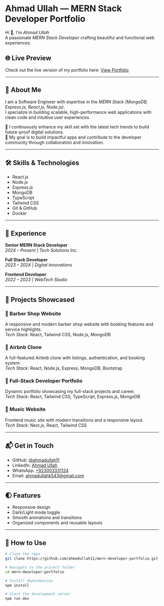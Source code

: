 # Ahmad Ullah — MERN Stack Developer Portfolio

Hi 👋, I'm *Ahmad Ullah*  
A passionate *MERN Stack Developer* crafting beautiful and functional web experiences.

## 🌐 Live Preview

Check out the live version of my portfolio here: [View Portfolio](https://your-live-link.com)

---

## 📌 About Me

I am a Software Engineer with expertise in the *MERN Stack (MongoDB, Express.js, React.js, Node.js)*.  
I specialize in building scalable, high-performance web applications with clean code and intuitive user experiences.

🔧 I continuously enhance my skill set with the latest tech trends to build future-proof digital solutions.  
🎯 My goal is to build impactful apps and contribute to the developer community through collaboration and innovation.

---

## 🛠️ Skills & Technologies

- React.js
- Node.js
- Express.js
- MongoDB
- TypeScript
- Tailwind CSS
- Git & GitHub
- Docker

---

## 💼 Experience

**Senior MERN Stack Developer**  
*2024 – Present | Tech Solutions Inc.*

**Full Stack Developer**  
*2023 – 2024 | Digital Innovations*

**Frontend Developer**  
*2022 – 2023 | WebTech Studio*

---

## 🚀 Projects Showcased

### 🔹 Barber Shop Website  
A responsive and modern barber shop website with booking features and service highlights.  
*Tech Stack:* React, Tailwind CSS, Node.js, MongoDB

### 🔹 Airbnb Clone  
A full-featured Airbnb clone with listings, authentication, and booking system.  
*Tech Stack:* React, Node.js, Express, MongoDB, Bootstrap

### 🔹 Full-Stack Developer Portfolio  
Dynamic portfolio showcasing my full-stack projects and career.  
*Tech Stack:* React, Tailwind CSS, TypeScript, Express.js, MongoDB

### 🔹 Music Website  
Frontend music site with modern transitions and a responsive layout.  
*Tech Stack:* Next.js, React, Tailwind CSS

---

## 📬 Get in Touch

- GitHub: [@ahmadullah11](https://github.com/ahmadullah11)
- LinkedIn: [Ahmad Ullah](https://www.linkedin.com/in/ahmad-ullah-36945b256/) 
- WhatsApp: [+923003331124](https://wa.me/+923003331124)
- Email: [ahmadullahk543@gmail.com](mailto:ahmadullahk543@gmail.com)

---

## 🌓 Features

- Responsive design
- Dark/Light mode toggle
- Smooth animations and transitions
- Organized components and reusable layouts

---

## 📂 How to Use

```bash
# Clone the repo
git clone https://github.com/ahmadullah11/mern-developer-portfolio.git

# Navigate to the project folder
cd mern-developer-portfolio

# Install dependencies
npm install

# Start the development server
npm run dev
